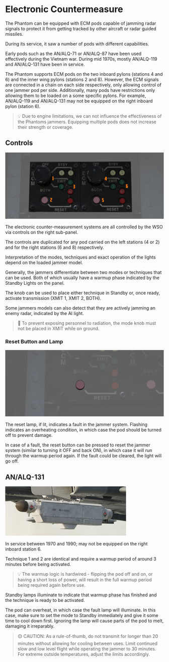 # Electronic Countermeasure

The Phantom can be equipped with ECM pods capable of jamming radar signals to
protect it from getting tracked by other aircraft or radar guided missiles.

During its service, it saw a number of pods with different capabilities.

Early pods such as the AN/ALQ-71 or AN/ALQ-87 have been used effectively during
the Vietnam war. During mid 1970s, mostly AN/ALQ-119 and AN/ALQ-131 have been in
service.

The Phantom supports ECM pods on the two inboard pylons (stations 4 and 6) and
the inner wing pylons (stations 2 and 8). However, the ECM signals are connected
in a chain on each side respectively, only allowing control of one jammer pod
per side. Additionally, many pods have restrictions only allowing them to be
loaded on a some specific pylons. For example, AN/ALQ-119 and AN/ALQ-131 may not
be equipped on the right inboard pylon (station 6).

> 💡 Due to engine limitations, we can not influence the effectiveness
> of the Phantoms jammers.
> Equipping multiple pods does not increase their strength or coverage.

## Controls

![ecm](../../img/wso_ecm_control_panel.jpg)

The electronic counter-measurement systems are all controlled by
the WSO via controls on the right sub-panel.

The controls are duplicated for any pod carried on the left stations (4 or 2)
and for the right stations (6 and 8) respectively.

Interpretation of the modes, techniques and exact operation of the lights
depend on the loaded jammer model.

Generally, the jammers differentiate between two modes or techniques that can be used.
Both of which usually have a warmup phase indicated by the Standby Lights on the panel.

The knob can be used to place either technique in Standby or, once ready,
activate transmission (XMIT 1, XMIT 2, BOTH).

Some jammers models can also detect that they are actively jamming an enemy radar,
indicated by the AI light.

> 🔴 To prevent exposing personnel to radiation, the mode knob must not
> be placed in XMIT while on ground.

### Reset Button and Lamp

![ecm](../../img/wso_ecm_reset_button.jpg)

The reset lamp, if lit, indicates a fault in the jammer system.
Flashing indicates an overheating condition, in which case the pod
should be turned off to prevent damage.

In case of a fault, the reset button can be pressed to reset the
jammer system (similar to turning it OFF and back ON), in which case it will
run through the warmup period again. If the fault could be cleared, the light will go off.

## AN/ALQ-131

![AN/ALQ-131](../../img/jammer_131.jpg)

In service between 1970 and 1990; may not be equipped on the right inboard station 6.

Technique 1 and 2 are identical and require a warmup period of around 3 minutes
before being activated.

> 💡 The warmup logic is hardwired - flipping the pod off and on, or having a
> short loss of power, will result in the full warmup period being required again before use.

Standby lamps illuminate to indicate that warmup phase has finished and the
technique is ready to be activated.

The pod can overheat, in which case the fault lamp will illuminate.
In this case, make sure to set the mode to Standby immediately and give it some time to
cool down first. Ignoring the lamp will cause parts of the pod to melt, damaging
it irreparably.

> 🟡 CAUTION: As a rule-of-thumb, do not transmit
> for longer than 20 minutes without allowing for cooling between uses.
> Limit continued slow and low level flight while operating the jammer to 30 minutes.
> For extreme outside temperatures, adjust the limits accordingly.
